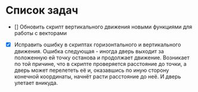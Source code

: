 # Список задач
- [] Обновить скрипт вертикального движения новыми функциями для работы с векторами
- [x] Исправить ошибку в скриптах горизонтального и вертикального движения. Ошибка следующая - иногда дверь выходит за положенную ей точку останова и продолжает движение. Возникает по той причине, что в скрипте проверяется расстояние до точки, а дверь может перелететь её и, оказавшись по иную сторону конечной координаты, начнёт расти расстояние до неё. И дверь улетает вникуда.

